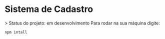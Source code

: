 <h1>Sistema de Cadastro</h1>
> Status do projeto: em desenvolvimento
Para rodar na sua máquina digite:

```
npm intall 
```
